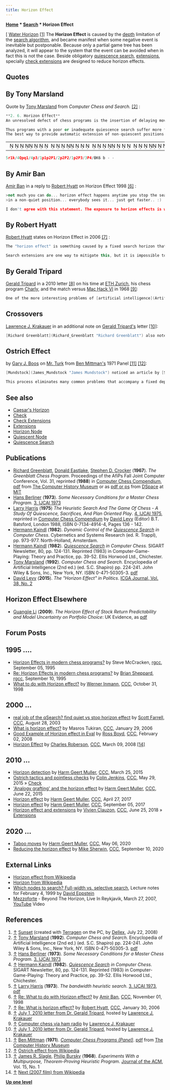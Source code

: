 ```yaml
---
title: Horizon Effect
---
```

**[Home](Home "Home") * [Search](Search "Search") * Horizon Effect**

\[ [Water Horizon](https://en.wikipedia.org/wiki/Horizon) <a id="cite-note-1" href="#cite-ref-1">[1]</a>
The **Horizon Effect** is caused by the [depth](Depth "Depth") limitation of the [search algorithm](Search "Search"), and became manifest when some negative event is inevitable but postponable. Because only a partial game tree has been analyzed, it will appear to the system that the event can be avoided when in fact this is not the case. Beside obligatory [quiescence search](Quiescence_Search "Quiescence Search"), [extensions](Extensions "Extensions"), specially [check extensions](Check_Extensions "Check Extensions") are designed to reduce horizon effects.

## Quotes

## By Tony Marsland

Quote by [Tony Marsland](Tony_Marsland "Tony Marsland") from *Computer Chess and Search.* <a id="cite-note-2" href="#cite-ref-2">[2]</a> :

```C++
**2. 6. Horizon Effect**
An unresolved defect of chess programs is the insertion of delaying moves that cause any inevitable loss of material to occur beyond the program’s horizon (maximum search depth), so that the loss is hidden ([Berliner](Hans_Berliner "Hans Berliner"), 1973 <a id="cite-note-3" href="#cite-ref-3">[3]</a>). The ‘horizon effect’ is said to occur when the delaying moves unnecessarily weaken the position or give up additional material to postpone the eventual loss. The effect is less apparent in programs with more knowledgeable quiescence searches ([Hermann Kaindl](Hermann_Kaindl "Hermann Kaindl"), 1982 <a id="cite-note-4" href="#cite-ref-4">[4]</a>), but all programs exhibit this phenomenon. There are many illustrations of the difficulty; the example in Figure 4, which is based on a study by Kaindl, is clear. Here a program with a simple quiescence search involving only captures would assume that any blocking move saves the queen. Even an 8-ply search (..., Pb2; Bxb2, Pc3; Bxc3, Pd4; Bxd4, Pe5; Bxe5) might not show the inevitable, ‘believing’ that the queen has been saved at the expense of four pawns! 

```

```C++
Thus programs with a poor or inadequate quiescence search suffer more from the horizon effect.
The best way to provide automatic extension of non-quiescent positions is still an open question, despite proposals such as bandwidth heuristic search ([Larry Harris](Larry_Harris "Larry Harris"), 1973 <a id="cite-note-5" href="#cite-ref-5">[5]</a> ). 

```

|  |
| --- |
|                                                                                      ♜ ♚    ♕♟♛     ♟    ♟ ♟  ♙   ♟  ♙   ♟  ♙      ♙    ♗♔       |

```C++
5r1k/4Qpq1/4p3/1p1p2P1/2p2P2/1p2P3/3P4/BK6 b - -

```

## By Amir Ban

[Amir Ban](Amir_Ban "Amir Ban") in a reply to [Robert Hyatt](Robert_Hyatt "Robert Hyatt") on Horizon Effect 1998 <a id="cite-note-6" href="#cite-ref-6">[6]</a> :

```C++
>not much you can do... horizon effect happens anytime you stop the search
>in a non-quiet position... everybody sees it... just get faster.. :)

```

```C++
I don't agree with this statement. The exposure to horizon effects is what usually limits a program's strength, more than the depth it can reach. The fact that it cannot be totally overcome is irrelevant to the fact that limiting its damage is a first priority. Just getting generally deeper is a poor way to do that, and not very effective either. 

```

## By Robert Hyatt

[Robert Hyatt](Robert_Hyatt "Robert Hyatt") states on Horizon Effect in 2006 <a id="cite-note-7" href="#cite-ref-7">[7]</a> :

```C++
The "horizon effect" is something caused by a fixed search horizon that the search can't penetrate. If the search can therefore force something out beyond the horizon, in effect "delaying the problem for a while" that delaying can appear to be a "permanent solution" to the problem, since if the problem is pushed beyond the horizon, so far as the search is concerned, the problem no longer exists.

```

```C++
Search extensions are one way to mitigate this, but it is impossible to eliminate. 

```

## By Gerald Tripard

[Gerald Tripard](Gerald_Tripard "Gerald Tripard") in a 2010 letter <a id="cite-note-8" href="#cite-ref-8">[8]</a> on his time at [ETH Zurich](ETH_Zurich "ETH Zurich"), his chess program [Charly](Charly "Charly"), and the match versus [Mac Hack VI](Mac_Hack "Mac Hack") in 1968 <a id="cite-note-9" href="#cite-ref-9">[9]</a>:

```C++
One of the more interesting problems of [artificial intelligence](Artificial_Intelligence "Artificial Intelligence") that I learned about in working on the chess program was called, "The Horizon Effect". If a problem could be pushed "beyond the preprogrammed" [tree search](Search "Search") [limit](Depth "Depth"), the program would make the "bad" choice of sacrificing material to avoid losing, say, a queen "within" the horizon in the situation where the queen was going to be lost eventually anyway. I see this as not just a problem of "artificial" intelligence but human thinking in general, especially of politicians. You can find wonderful examples of this in today's headlines. For example politicians "buy" the favor of a certain class of workers by offering them fabulous retirement benefits. That effectively pushes an "accounting negative balance" beyond the horizon of the politician's career. The politician gets the immediate benefit of support from the affected workers but society will eventually have to pay the bill after the politician is gone. 

```

## Crossovers

[Lawrence J. Krakauer](Lawrence_J._Krakauer "Lawrence J. Krakauer") in an additional note on [Gerald Tripard's](Gerald_Tripard "Gerald Tripard") letter <a id="cite-note-10" href="#cite-ref-10">[10]</a>:

```C++
[Richard Greenblatt](Richard_Greenblatt "Richard Greenblatt") also noted the "Horizon Effect", of course, although I don't know if he called it by that name. One way that [Mac Hack VI](Mac_Hack "Mac Hack") attempted to combat it was via a mechanism that I believe was called "[crossovers](Quiescence_Search "Quiescence Search")". If at the conclusion of the program's [lookahead](Search "Search") (typically six [plies](Ply "Ply") deep) there were still pieces under attack, the program extended the lookahead, for those positions only, to an even greater depth. This introduced some other problems, such as comparing board [evaluations](Evaluation "Evaluation") of different [depths](Depth "Depth"). However, this seemed better than working with a board evaluation based on a position that was still in a state of flux. 

```

## Ostrich Effect

by [Gary J. Boos](Gary_Boos "Gary Boos") on [Mr. Turk](Mr._Turk "Mr. Turk") from [Ben Mittman's](Ben_Mittman "Ben Mittman") 1971 Panel <a id="cite-note-11" href="#cite-ref-11">[11]</a> <a id="cite-note-12" href="#cite-ref-12">[12]</a>:

```C++
[Mundstock](James_Mundstock "James Mundstock") noticed an article by [Slagle](James_R._Slagle "James R. Slagle") and [Bursky](Philip_Bursky "Philip Bursky") in the [Journal of the ACM](ACM#Journal "ACM")  <a id="cite-note-13" href="#cite-ref-13">[13]</a>, that pointed toward an algorithm that seemed better than [alpha-beta](Alpha-Beta "Alpha-Beta") pruning. Based upon this article, and guided by Mundstock, I wrote a lookahead routine whose main theme is that the best line is analyzed until it is shown that it is no longer the best line.

```

```C++
This process eliminates many common problems that accompany a fixed depth search, one of which is the **Ostrich Effect** which existed in even [Northwestern University's](Northwestern_University "Northwestern University")  [Chess 3.0](Chess_(Program) "Chess (Program)"). Tests showed that in a small set of positions, *Mr. Turk* could find the main variation on the first try. We believe that the basic theme of our lookahead routine is better than alpha-beta pruning. ... 

```

## See also

- [Caesar's Horizon](Caesar#HorizonEffect "Caesar")
- [Check](Check "Check")
- [Check Extensions](Check_Extensions "Check Extensions")
- [Extensions](Extensions "Extensions")
- [Horizon Node](Horizon_Node "Horizon Node")
- [Quiescent Node](Quiescent_Node "Quiescent Node")
- [Quiescence Search](Quiescence_Search "Quiescence Search")

## Publications

- [Richard Greenblatt](Richard_Greenblatt "Richard Greenblatt"), [Donald Eastlake](Donald_Eastlake "Donald Eastlake"), [Stephen D. Crocker](Stephen_D._Crocker "Stephen D. Crocker") (**1967**). *The Greenblatt Chess Program*. Proceedings of the AfiPs Fall Joint Computer Conference, Vol. 31, reprinted (**1988**) in [Computer Chess Compendium](Computer_Chess_Compendium "Computer Chess Compendium"), [pdf](http://archive.computerhistory.org/projects/chess/related_materials/text/2-4.Greenblatt_Chess_Program/The_Greenblatt_Chess_Program.Greenblatt_Eastlake_Crocker.1967.Fall_Joint_Computer_Conference.062303060.sm.pdf) from [The Computer History Museum](The_Computer_History_Museum "The Computer History Museum") or as [pdf or ps](http://dspace.mit.edu/handle/1721.1/6176) from [DSpace](http://libraries.mit.edu/dspace-mit/) at [MIT](Massachusetts_Institute_of_Technology "Massachusetts Institute of Technology")
- [Hans Berliner](Hans_Berliner "Hans Berliner") (**1973**). *Some Necessary Conditions for a Master Chess Program.* [3. IJCAI 1973](http://dblp.uni-trier.de/db/conf/ijcai/ijcai73.html)
- [Larry Harris](Larry_Harris "Larry Harris") (**1975**) *The Heuristic Search And The Game Of Chess - A Study Of Quiescence, Sacrifices, And Plan Oriented Play*. [4. IJCAI 1975](http://dblp.uni-trier.de/db/conf/ijcai/ijcai75.html), reprinted in [Computer Chess Compendium](Computer_Chess_Compendium "Computer Chess Compendium") by [David Levy](David_Levy "David Levy") (Editor) B.T. Batsford, London 1988, ISBN 0-7134-4914-4, Pages 136 - 142.
- [Hermann Kaindl](Hermann_Kaindl "Hermann Kaindl") (**1982**). *Dynamic Control of the [Quiescence Search](Quiescence_Search "Quiescence Search") in Computer Chess*. Cybernetics and Systems Research (ed. R. Trappl), pp. 973-977. North-Holland, Amsterdam.
- [Hermann Kaindl](Hermann_Kaindl "Hermann Kaindl") (**1982**). *[Quiescence Search](Quiescence_Search "Quiescence Search") in Computer Chess.* SIGART Newsletter, 80, pp. 124-131. Reprinted (1983) in Computer-Game-Playing: Theory and Practice, pp. 39-52. Ellis Horwood Ltd., Chichester.
- [Tony Marsland](Tony_Marsland "Tony Marsland") (**1992**). *Computer Chess and Search.* Encyclopedia of Artificial Intelligence (2nd ed.) (ed. S.C. Shapiro) pp. 224-241. John Wiley & Sons, Inc., New York, NY. ISBN 0-471-50305-3. [pdf](http://www.cs.ualberta.ca/%7Etony/RecentPapers/report.mac.pdf)
- [David Levy](David_Levy "David Levy") (**2015**). *The "Horizon Effect" in Politics*. [ICGA Journal, Vol. 38, No. 2](ICGA_Journal#38_2 "ICGA Journal")

## Horizon Effect Elsewhere

- [Guangjie Li](http://www.sigmod.org/dblp/db/indices/a-tree/l/Li:Guangjie.html) (**2009**). *The Horizon Effect of Stock Return Predictability and Model Uncertainty on Portfolio Choice*: UK Evidence, as [pdf](http://www.cardiff.ac.uk/carbs/econ/workingpapers/papers/E2009_4.pdf)

## Forum Posts

## 1995 ....

- [Horizon Effects in modern chess programs?](https://groups.google.com/d/msg/rec.games.chess.computer/0yNRLqY8frA/J8vpLc3dFeIJ) by Steve McCracken, [rgcc](Computer_Chess_Forums "Computer Chess Forums"), September 05, 1995
- [Re: Horizon Effects in modern chess programs?](https://groups.google.com/d/msg/rec.games.chess.computer/0yNRLqY8frA/fkAuIzzhJ-UJ) by [Brian Sheppard](Brian_Sheppard "Brian Sheppard"), [rgcc](Computer_Chess_Forums "Computer Chess Forums"), September 10, 1995
- [What to do with Horizon effect?](https://www.stmintz.com/ccc/index.php?id=31199) by [Werner Inmann](Werner_Inmann "Werner Inmann"), [CCC](CCC "CCC"), October 31, 1998

## 2000 ...

- [real job of the qSearch? find quiet vs stop horizon effect](https://www.stmintz.com/ccc/index.php?id=313206) by [Scott Farrell](Scott_Farrell "Scott Farrell"), [CCC](CCC "CCC"), August 28, 2003
- [What is horizon effect?](https://www.stmintz.com/ccc/index.php?id=483299) by Masros Tukiran, [CCC](CCC "CCC"), January 29, 2006
- [Good Example of Horizon effect in Eval](http://www.talkchess.com/forum/viewtopic.php?t=19374) by [Ross Boyd](Ross_Boyd "Ross Boyd"), [CCC](CCC "CCC"), February 02, 2008
- [Horizon Effect](http://www.talkchess.com/forum/viewtopic.php?t=20070) by [Charles Roberson](Charles_Roberson "Charles Roberson"), [CCC](CCC "CCC"), March 09, 2008 <a id="cite-note-14" href="#cite-ref-14">[14]</a>

## 2010 ...

- [Horizon detection](http://www.talkchess.com/forum/viewtopic.php?t=55782) by [Harm Geert Muller](Harm_Geert_Muller "Harm Geert Muller"), [CCC](CCC "CCC"), March 25, 2015
- [Ostrich tactics and pointless checks](http://www.talkchess.com/forum/viewtopic.php?t=56517) by [Colin Jenkins](Colin_Jenkins "Colin Jenkins"), [CCC](CCC "CCC"), May 29, 2015 » [Check](Check "Check")
- ['Analogy grafting' and the horizon effect](http://www.talkchess.com/forum/viewtopic.php?t=56746) by [Harm Geert Muller](Harm_Geert_Muller "Harm Geert Muller"), [CCC](CCC "CCC"), June 22, 2015
- [Horizon effect](http://www.talkchess.com/forum/viewtopic.php?t=63846) by [Harm Geert Muller](Harm_Geert_Muller "Harm Geert Muller"), [CCC](CCC "CCC"), April 27, 2017
- [Horizon effect](http://www.talkchess.com/forum/viewtopic.php?t=65087) by [Harm Geert Muller](Harm_Geert_Muller "Harm Geert Muller"), [CCC](CCC "CCC"), September 05, 2017
- [Horizon effect and extensions](http://www.talkchess.com/forum3/viewtopic.php?f=7&t=67823) by [Vivien Clauzon](Vivien_Clauzon "Vivien Clauzon"), [CCC](CCC "CCC"), June 25, 2018 » [Extensions](Extensions "Extensions")

## 2020 ...

- [Taboo moves](http://www.talkchess.com/forum3/viewtopic.php?f=7&t=73853) by [Harm Geert Muller](Harm_Geert_Muller "Harm Geert Muller"), [CCC](CCC "CCC"), May 06, 2020
- [Reducing the horizon effect](http://www.talkchess.com/forum3/viewtopic.php?f=7&t=75065) by [Mike Sherwin](Michael_Sherwin "Michael Sherwin"), [CCC](CCC "CCC"), September 10, 2020

## External Links

- [Horizon effect from Wikipedia](https://en.wikipedia.org/wiki/Horizon_effect)
- [Horizon from Wikipedia](https://en.wikipedia.org/wiki/Horizon)
- [Which nodes to search? Full-width vs. selective search](http://www.ics.uci.edu/%7Eeppstein/180a/990204.html), Lecture notes for February 4, 1999 by [David Eppstein](David_Eppstein "David Eppstein")
- [Mezzoforte](Category:Mezzoforte "Category:Mezzoforte") - Beyond The Horizon, Live In Reykjavik, March 27, 2007, [YouTube](https://en.wikipedia.org/wiki/YouTube) Video

## References

1. <a id="cite-ref-1" href="#cite-note-1">↑</a> [Sunset](https://en.wikipedia.org/wiki/Sunset) (created with [Terragen](https://en.wikipedia.org/wiki/Terragen) on the PC, by [Dellex](https://commons.wikimedia.org/wiki/User:Dellex), July 22, 2008)
1. <a id="cite-ref-2" href="#cite-note-2">↑</a> [Tony Marsland](Tony_Marsland "Tony Marsland") (**1992**). *Computer Chess and Search.* Encyclopedia of Artificial Intelligence (2nd ed.) (ed. S.C. Shapiro) pp. 224-241. John Wiley & Sons, Inc., New York, NY. ISBN 0-471-50305-3. [pdf](http://www.cs.ualberta.ca/%7Etony/RecentPapers/report.mac.pdf)
1. <a id="cite-ref-3" href="#cite-note-3">↑</a> [Hans Berliner](Hans_Berliner "Hans Berliner") (**1973**). *Some Necessary Conditions for a Master Chess Program.* [3. IJCAI 1973](http://dblp.uni-trier.de/db/conf/ijcai/ijcai73.html)
1. <a id="cite-ref-4" href="#cite-note-4">↑</a> [Hermann Kaindl](Hermann_Kaindl "Hermann Kaindl") (**1982**). *[Quiescence Search](Quiescence_Search "Quiescence Search") in Computer Chess.* SIGART Newsletter, 80, pp. 124-131. Reprinted (1983) in Computer-Game-Playing: Theory and Practice, pp. 39-52. Ellis Horwood Ltd., Chichester.
1. <a id="cite-ref-5" href="#cite-note-5">↑</a> [Larry Harris](Larry_Harris "Larry Harris") (**1973**). *The bandwidth heuristic search*. [3. IJCAI 1973](http://dblp.uni-trier.de/db/conf/ijcai/ijcai73.html), [pdf](http://dli.iiit.ac.in/ijcai/IJCAI-73/PDF/004.pdf)
1. <a id="cite-ref-6" href="#cite-note-6">↑</a> [Re: What to do with Horizon effect?](https://www.stmintz.com/ccc/index.php?id=31258) by [Amir Ban](Amir_Ban "Amir Ban"), [CCC](CCC "CCC"), November 01, 1998
1. <a id="cite-ref-7" href="#cite-note-7">↑</a> [Re: What is horizon effect?](https://www.stmintz.com/ccc/index.php?id=483474) by [Robert Hyatt](Robert_Hyatt "Robert Hyatt"), [CCC](CCC "CCC"), January 30, 2006
1. <a id="cite-ref-8" href="#cite-note-8">↑</a> [July 1, 2010 letter from Dr. Gerald Tripard](http://ljkrakauer.com/LJK/60s/tripardltr.htm), hosted by [Lawrence J. Krakauer](Lawrence_J._Krakauer "Lawrence J. Krakauer")
1. <a id="cite-ref-9" href="#cite-note-9">↑</a> [Computer chess via ham radio](http://ljkrakauer.com/LJK/60s/hamchess.htm) by [Lawrence J. Krakauer](Lawrence_J._Krakauer "Lawrence J. Krakauer")
1. <a id="cite-ref-10" href="#cite-note-10">↑</a> [July 1, 2010 letter from Dr. Gerald Tripard](http://ljkrakauer.com/LJK/60s/tripardltr.htm), hosted by [Lawrence J. Krakauer](Lawrence_J._Krakauer "Lawrence J. Krakauer")
1. <a id="cite-ref-11" href="#cite-note-11">↑</a> [Ben Mittman](Ben_Mittman "Ben Mittman") (**1971**). *[Computer Chess Programs (Panel)](http://www.computerhistory.org/chess/full_record.php?iid=doc-431614f6d1ee8)*. [pdf](http://archive.computerhistory.org/projects/chess/related_materials/text/3-1%20and%203-3.computer_chess_panel.mittman/3-1%20and%203-3.computer_chess_panel.mittman_etc.1971.ACM.062303021.pdf) from [The Computer History Museum](The_Computer_History_Museum "The Computer History Museum")
1. <a id="cite-ref-12" href="#cite-note-12">↑</a> [Ostrich effect from Wikipedia](https://en.wikipedia.org/wiki/Ostrich_effect)
1. <a id="cite-ref-13" href="#cite-note-13">↑</a> [James R. Slagle](James_R._Slagle "James R. Slagle"), [Philip Bursky](Philip_Bursky "Philip Bursky") (**1968**). *Experiments With a Multipurpose, Theorem-Proving Heuristic Program*. [Journal of the ACM](ACM#Journal "ACM"), Vol. 15, No. 1
1. <a id="cite-ref-14" href="#cite-note-14">↑</a> [Next (2007 film) from Wikipedia](https://en.wikipedia.org/wiki/Next_%282007_film%29)

**[Up one level](Search "Search")**

